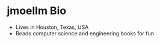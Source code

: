 # jmoellm Bio

- Lives in Houston, Texas, USA
- Reads computer science and engineering books for fun
